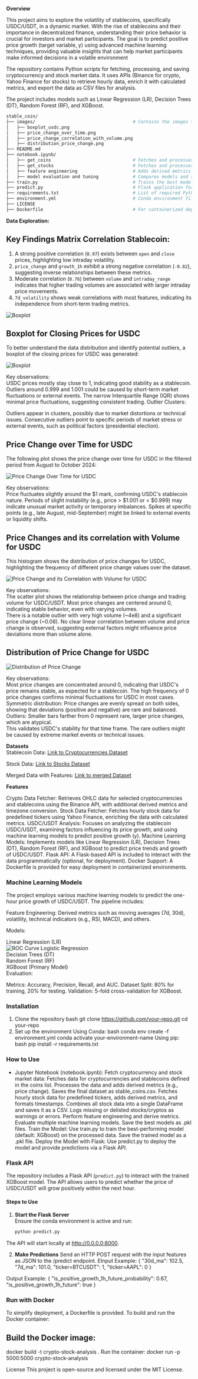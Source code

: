 **Overview**

This project aims to explore the volatility of stablecoins, specifically USDC/USDT, in a dynamic market. With the rise of stablecoins and their importance in decentralized finance, understanding their price behavior is crucial for investors and market participants. The goal is to predict positive price growth (target variable, y) using advanced machine learning techniques, providing valuable insights that can help market participants make informed decisions in a volatile environment

The repository contains Python scripts for fetching, processing, and saving cryptocurrency and stock market data. It uses APIs (Binance for crypto, Yahoo Finance for stocks) to retrieve hourly data, enrich it with calculated metrics, and export the data as CSV files for analysis.

The project includes models such as Linear Regression (LR), Decision Trees (DT), Random Forest (RF), and XGBoost.

```bash
stable_coin/  
├── images/                                     # Contains the images that are generated through EDA     
│   ├── boxplot_usdc.png      
│   ├── price_change_over_time.png      
│   ├── price_change_correlation_with_volume.png      
│   ├── distribution_price_change.png      
├── README.md                      
├── notebook.ipynb/       
│   ├── get_coins                               # Fetches and processes cryptocurrency data     
│   ├── get_stocks                              # Fetches and processes stock data      
│   ├── feature engineering                     # Adds derived metrics for ML models      
│   ├── model evaluation and tuning             # Compares models and saves the best as a pickle file      
├── train.py                                    # Trains the best model            
├── predict.py                                  # Flask application for making predictions       
├── requirements.txt                            # List of required Python packages       
├── environment.yml                             # Conda environment file     
├── LICENSE      
├── Dockerfile                                  # For containerized deployment    
```

**Data Exploration:**


## Key Findings Matrix Correlation Stablecoin:   
1. A strong positive correlation (`0.97`) exists between `open` and `close` prices, highlighting low intraday volatility.    
2. `price_change` and `growth_1h` exhibit a strong negative correlation (`-0.82`), suggesting inverse relationships between these metrics.      
3. Moderate correlation (`0.76`) between `volume` and `intraday_range` indicates that higher trading volumes are associated with larger intraday price movements.    
4. `7d_volatility` shows weak correlations with most features, indicating its independence from short-term trading metrics.   

![Boxplot](images/correlation_matrix_stablecoin.png)        



## Boxplot for Closing Prices for USDC

To better understand the data distribution and identify potential outliers, a boxplot of the closing prices for USDC was generated:

![Boxplot](images/boxplot_usdc.png)   
         

Key observations:       
USDC prices mostly stay close to 1, indicating good stability as a stablecoin.
Outliers around 0.999 and 1.001 could be caused by short-term market fluctuations or external events.
The narrow Interquartile Range (IQR) shows minimal price fluctuations, suggesting consistent trading.
Outlier Clusters:

Outliers appear in clusters, possibly due to market distortions or technical issues.
Consecutive outliers point to specific periods of market stress or external events, such as political factors (presidential election).


## Price Change over Time for USDC

The following plot shows the price change over time for USDC in the filtered period from August to October 2024:

![Price Change Over Time for USDC](images/price_change_over_time.png)  
            
Key observations:     
Price fluctuates slightly around the $1 mark, confirming USDC's stablecoin nature. Periods of slight instability (e.g., price > $1.001 or < $0.999) may indicate unusual market activity or temporary imbalances. Spikes at specific points (e.g., late August, mid-September) might be linked to external events or liquidity shifts.


## Price Changes and its correlation with Volume for USDC

This histogram shows the distribution of price changes for USDC, highlighting the frequency of different price change values over the dataset.

![Price Change and its Correlation with Volume for USDC](images/price_change_correlation_with_volume.png) 
            
Key observations:        
The scatter plot shows the relationship between price change and trading volume for USDC/USDT. Most price changes are centered around 0, indicating stable behavior, even with varying volumes.  
There is a notable outlier with very high volume (~4e8) and a significant price change (~0.08). No clear linear correlation between volume and price change is observed, suggesting external factors might influence price deviations more than volume alone.

## Distribution of Price Change for USDC

![Distribution of Price Change](images/distribution_price_change.png)      
        
Key observations:    
Most price changes are concentrated around 0, indicating that USDC's price remains stable, as expected for a stablecoin. The high frequency of 0 price changes confirms minimal fluctuations for USDC in most cases. Symmetric distribution: Price changes are evenly spread on both sides, showing that deviations (positive and negative) are rare and balanced. Outliers: Smaller bars farther from 0 represent rare, larger price changes, which are atypical.  
This validates USDC's stability for that time frame. The rare outliers might be caused by extreme market events or technical issues.




**Datasets**     
Stablecoin Data:
[Link to Cryptocurrencies Dataset](https://drive.google.com/file/d/18IzkQYiodTNiIxmnG7lGrrdb-akB0C-l/view?usp=sharing)

Stock Data:
[Link to Stocks Dataset](https://drive.google.com/file/d/1d4PRGApTcuQaCAj16dOc9k79P3M2PaYF/view?usp=sharing)

Merged Data with Features:
[Link to merged Dataset](https://drive.google.com/file/d/1aImaDFQWnDEN1wliP5KTh2MwfqFSktEi/view?usp=sharing)



**Features**

Crypto Data Fetcher: Retrieves OHLC data for selected cryptocurrencies and stablecoins using the Binance API, with additional derived metrics and timezone conversion.
Stock Data Fetcher: Fetches hourly stock data for predefined tickers using Yahoo Finance, enriching the data with calculated metrics.
USDC/USDT Analysis: Focuses on analyzing the stablecoin USDC/USDT, examining factors influencing its price growth, and using machine learning models to predict positive growth (y).
Machine Learning Models: Implements models like Linear Regression (LR), Decision Trees (DT), Random Forest (RF), and XGBoost to predict price trends and growth of USDC/USDT.
Flask API: A Flask-based API is included to interact with the data programmatically (optional, for deployment).
Docker Support: A Dockerfile is provided for easy deployment in containerized environments.

### Machine Learning Models
The project employs various machine learning models to predict the one-hour price growth of USDC/USDT. The pipeline includes:

Feature Engineering: Derived metrics such as moving averages (7d, 30d), volatility, technical indicators (e.g., RSI, MACD), and others.

Models:

Linear Regression (LR)    
![ROC Curve Logistic Regression](images/roc_curve_lr.png)    
Decision Trees (DT)   
Random Forest (RF)   
XGBoost (Primary Model)    
Evaluation:

Metrics: Accuracy, Precision, Recall, and AUC.
Dataset Split: 80% for training, 20% for testing.
Validation: 5-fold cross-validation for XGBoost.


### Installation
1. Clone the repository
bash
git clone https://github.com/your-repo.git
cd your-repo
2. Set up the environment
Using Conda:
bash
conda env create -f environment.yml
conda activate your-environment-name
Using pip:
bash
pip install -r requirements.txt

### How to Use
- Jupyter Notebook (notebook.ipynb):
Fetch cryptocurrency and stock market data:
Fetches data for cryptocurrencies and stablecoins defined in the coins list.
Processes the data and adds derived metrics (e.g., price change).
Saves the final dataset as stable_coins.csv.
Fetches hourly stock data for predefined tickers, adds derived metrics, and formats timestamps.
Combines all stock data into a single DataFrame and saves it as a CSV.
Logs missing or delisted stocks/cryptos as warnings or errors.
Perform feature engineering and derive metrics.
Evaluate multiple machine learning models.
Save the best models as .pkl files.
Train the Model:
Use train.py to train the best-performing model (default: XGBoost) on the processed data.
Save the trained model as a .pkl file.
Deploy the Model with Flask:
Use predict.py to deploy the model and provide predictions via a Flask API.

### Flask API
The repository includes a Flask API (`predict.py`) to interact with the trained XGBoost model. The API allows users to predict whether the price of USDC/USDT will grow positively within the next hour.

#### Steps to Use
1. **Start the Flask Server**  
   Ensure the conda environment is active and run:
   ```bash
   python predict.py
The API will start locally at http://0.0.0.0:8000.

2. **Make Predictions**
Send an HTTP POST request with the input features as JSON to the /predict endpoint.
EInput Example:
{
    "30d_ma": 102.5,
    "7d_ma": 101.0,
    "ticker=BTCUSDT": 1,
    "ticker=AAPL": 0
}

Output Example:
{
    "is_positive_growth_1h_future_probability": 0.67,
    "is_positive_growth_1h_future": true
}


### Run with Docker
To simplify deployment, a Dockerfile is provided. To build and run the Docker container:

## Build the Docker image:
docker build -t crypto-stock-analysis .
Run the container:
docker run -p 5000:5000 crypto-stock-analysis


License
This project is open-source and licensed under the MIT License.
